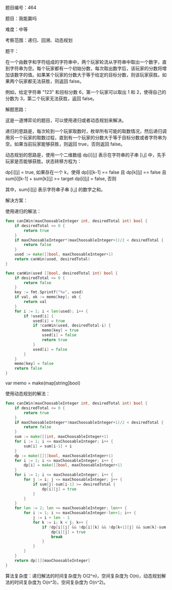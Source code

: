 题目编号：464

题目：我能赢吗

难度：中等

考察范围：递归、回溯、动态规划

题干：

在一个由数字和字符组成的字符串中，两个玩家轮流从字符串中取出一个数字，直到字符串为空。每个玩家都有一个初始分数，每次取出数字后，该玩家的分数将增加该数字的值。如果某个玩家的分数大于等于给定的目标分数，则该玩家获胜。如果两个玩家都无法获胜，则返回 false。

例如，给定字符串 "123" 和目标分数 6，第一个玩家可以取出 1 和 2，使得自己的分数为 3，第二个玩家无法获胜，返回 false。

解题思路：

这是一道博弈论的题目，可以使用递归或者动态规划来解决。

递归的思路是，每次轮到一个玩家取数时，枚举所有可能的取数情况，然后递归调用另一个玩家的取数过程，直到有一个玩家的分数大于等于目标分数或者字符串为空。如果当前玩家能够获胜，则返回 true，否则返回 false。

动态规划的思路是，使用一个二维数组 dp[i][j] 表示在字符串的子串 [i,j] 中，先手玩家是否能够获胜。状态转移方程为：

dp[i][j] = true, 如果存在一个 k，使得 dp[i][k-1] == false 且 dp[k][j] == false 且 sum[i][k-1] + sum[k][j] >= target
dp[i][j] = false, 否则

其中，sum[i][j] 表示字符串子串 [i,j] 的数字之和。

解决方案：

使用递归的解法：

```go
func canIWin(maxChoosableInteger int, desiredTotal int) bool {
    if desiredTotal <= 0 {
        return true
    }
    if maxChoosableInteger*(maxChoosableInteger+1)/2 < desiredTotal {
        return false
    }
    used := make([]bool, maxChoosableInteger+1)
    return canWin(used, desiredTotal)
}

func canWin(used []bool, desiredTotal int) bool {
    if desiredTotal <= 0 {
        return false
    }
    key := fmt.Sprintf("%v", used)
    if val, ok := memo[key]; ok {
        return val
    }
    for i := 1; i < len(used); i++ {
        if !used[i] {
            used[i] = true
            if !canWin(used, desiredTotal-i) {
                memo[key] = true
                used[i] = false
                return true
            }
            used[i] = false
        }
    }
    memo[key] = false
    return false
}
```

var memo = make(map[string]bool)

使用动态规划的解法：

```go
func canIWin(maxChoosableInteger int, desiredTotal int) bool {
    if desiredTotal <= 0 {
        return true
    }
    if maxChoosableInteger*(maxChoosableInteger+1)/2 < desiredTotal {
        return false
    }
    sum := make([]int, maxChoosableInteger+1)
    for i := 1; i <= maxChoosableInteger; i++ {
        sum[i] = sum[i-1] + i
    }
    dp := make([][]bool, maxChoosableInteger+1)
    for i := 1; i <= maxChoosableInteger; i++ {
        dp[i] = make([]bool, maxChoosableInteger+1)
    }
    for i := 1; i <= maxChoosableInteger; i++ {
        for j := i; j <= maxChoosableInteger; j++ {
            if sum[j]-sum[i-1] >= desiredTotal {
                dp[i][j] = true
            }
        }
    }
    for len := 2; len <= maxChoosableInteger; len++ {
        for i := 1; i <= maxChoosableInteger-len+1; i++ {
            j := i + len - 1
            for k := i; k < j; k++ {
                if !dp[i][j] && !dp[i][k] && !dp[k+1][j] && sum[k]-sum[i-1]+sum[j]-sum[k] >= desiredTotal {
                    dp[i][j] = true
                    break
                }
            }
        }
    }
    return dp[1][maxChoosableInteger]
}
```

算法复杂度：递归解法的时间复杂度为 O(2^n)，空间复杂度为 O(n)，动态规划解法的时间复杂度为 O(n^3)，空间复杂度为 O(n^2)。